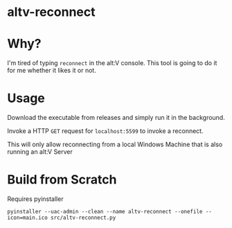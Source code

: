 # altv-reconnect

# Why?

I'm tired of typing `reconnect` in the alt:V console. This tool is going to do it for me whether it likes it or not.

# Usage

Download the executable from releases and simply run it in the background.

Invoke a HTTP `GET` request for `localhost:5599` to invoke a reconnect.

This will only allow reconnecting from a local Windows Machine that is also running an alt:V Server

# Build from Scratch

Requires pyinstaller

```
pyinstaller --uac-admin --clean --name altv-reconnect --onefile --icon=main.ico src/altv-reconnect.py 
```